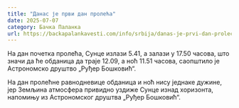 ```yaml
---
title: "Данас је први дан пролећа"
date: 2025-07-07
category: Бачка Паланка
url: https://backapalankavesti.com/info/srbija/danas-je-prvi-dan-proleca/
---
```


На дан почетка пролећа, Сунце излази 5.41, а залази у 17.50 часова, што значи да ће обданица да траје 12.09, а ноћ 11.51 часова, саопштило је Астрономско друштво „Руђер Бошковић“.

На дан пролећне равнодневице обданица и ноћ нису једнаке дужине, јер Земљина атмосфера привидно уздиже Сунце изнад хоризонта, напомињу из Астрономског друштва „Руђер Бошковић“.
